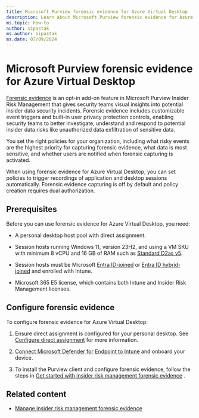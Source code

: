 ```yaml
---
title: Microsoft Purview forensic evidence for Azure Virtual Desktop
description: Learn about Microsoft Purview forensic evidence for Azure Virtual Desktop.
ms.topic: how-to
author: sipastak
ms.author: sipastak
ms.date: 07/09/2024
---
```


# Microsoft Purview forensic evidence for Azure Virtual Desktop

[Forensic evidence](/purview/insider-risk-management-forensic-evidence) is an opt-in add-on feature in Microsoft Purview Insider Risk Management that gives security teams visual insights into potential insider data security incidents. Forensic evidence includes customizable event triggers and built-in user privacy protection controls, enabling security teams to better investigate, understand and respond to potential insider data risks like unauthorized data exfiltration of sensitive data. 

You set the right policies for your organization, including what risky events are the highest priority for capturing forensic evidence, what data is most sensitive, and whether users are notified when forensic capturing is activated. 
	
When using forensic evidence for Azure Virtual Desktop, you can set policies to trigger recordings of application and desktop sessions automatically. Forensic evidence capturing is off by default and policy creation requires dual authorization.

## Prerequisites

Before you can use forensic evidence for Azure Virtual Desktop, you need: 

- A personal desktop host pool with direct assignment.

- Session hosts running Windows 11, version 23H2, and using a VM SKU with minimum 8 vCPU and 16 GB of RAM such as [Standard D2as v5](../virtual-machines/dasv5-dadsv5-series.md).

- Session hosts must be Microsoft [Entra ID-joined](/entra/identity/devices/concept-directory-join) or [Entra ID hybrid-joined](/entra/identity/devices/concept-hybrid-join) and enrolled with Intune.

- Microsoft 365 E5 license, which contains both Intune and Insider Risk Management licenses.

## Configure forensic evidence

To configure forensic evidence for Azure Virtual Desktop:

1. Ensure direct assignment is configured for your personal desktop. See [Configure direct assignment](configure-host-pool-personal-desktop-assignment-type.md#configure-direct-assignment) for more information. 

1. [Connect Microsoft Defender for Endpoint to Intune](/mem/intune/protect/advanced-threat-protection-configure) and onboard your device.

1. To install the Purview client and configure forensic evidence, follow the steps in [Get started with insider risk management forensic evidence](/purview/insider-risk-management-forensic-evidence-configure?tabs=purview-portal) .

## Related content

- [Manage insider risk management forensic evidence](/purview/insider-risk-management-forensic-evidence-manage?tabs=purview-portal)